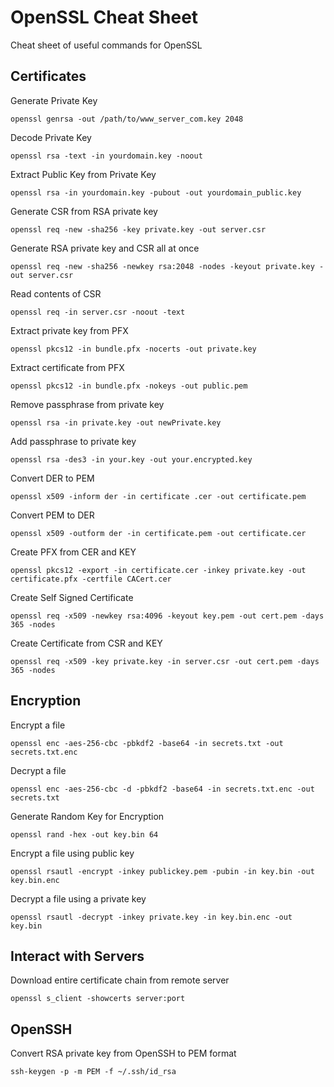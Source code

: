 # OpenSSL Cheat Sheet
Cheat sheet of useful commands for OpenSSL

## Certificates

Generate Private Key
```
openssl genrsa -out /path/to/www_server_com.key 2048
```
 

Decode Private Key
```
openssl rsa -text -in yourdomain.key -noout
```
 

Extract Public Key from Private Key
```
openssl rsa -in yourdomain.key -pubout -out yourdomain_public.key
```
 

Generate CSR from RSA private key
```
openssl req -new -sha256 -key private.key -out server.csr
```
 

Generate RSA private key and CSR all at once
```
openssl req -new -sha256 -newkey rsa:2048 -nodes -keyout private.key -out server.csr
```
 

Read contents of CSR
```
openssl req -in server.csr -noout -text
```
 

Extract private key from PFX
```
openssl pkcs12 -in bundle.pfx -nocerts -out private.key
```
 

Extract certificate from PFX
```
openssl pkcs12 -in bundle.pfx -nokeys -out public.pem
```
 

Remove passphrase from private key
```
openssl rsa -in private.key -out newPrivate.key
```
 

Add passphrase to private key
```
openssl rsa -des3 -in your.key -out your.encrypted.key
```
 

Convert DER to PEM
```
openssl x509 -inform der -in certificate .cer -out certificate.pem
```
 

Convert PEM to DER
```
openssl x509 -outform der -in certificate.pem -out certificate.cer
```
 

Create PFX from CER and KEY
```
openssl pkcs12 -export -in certificate.cer -inkey private.key -out certificate.pfx -certfile CACert.cer
```


Create Self Signed Certificate
```
openssl req -x509 -newkey rsa:4096 -keyout key.pem -out cert.pem -days 365 -nodes
```

Create Certificate from CSR and KEY
```
openssl req -x509 -key private.key -in server.csr -out cert.pem -days 365 -nodes
```


## Encryption
Encrypt a file
```
openssl enc -aes-256-cbc -pbkdf2 -base64 -in secrets.txt -out secrets.txt.enc
```


Decrypt a file
```
openssl enc -aes-256-cbc -d -pbkdf2 -base64 -in secrets.txt.enc -out secrets.txt
```


Generate Random Key for Encryption
```
openssl rand -hex -out key.bin 64
```


Encrypt a file using public key
```
openssl rsautl -encrypt -inkey publickey.pem -pubin -in key.bin -out key.bin.enc
```


Decrypt a file using a private key
```
openssl rsautl -decrypt -inkey private.key -in key.bin.enc -out key.bin
```


## Interact with Servers
Download entire certificate chain from remote server
```
openssl s_client -showcerts server:port
```


## OpenSSH
Convert RSA private key from OpenSSH to PEM format
```
ssh-keygen -p -m PEM -f ~/.ssh/id_rsa
```

